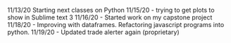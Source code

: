 11/13/20 Starting next classes on Python
11/15/20 - trying to get plots to show in Sublime text 3
11/16/20 - Started work on my capstone project
11/18/20 - Improving with dataframes. Refactoring javascript programs into python. 
11/19/20 - Updated trade alerter again (proprietary)
